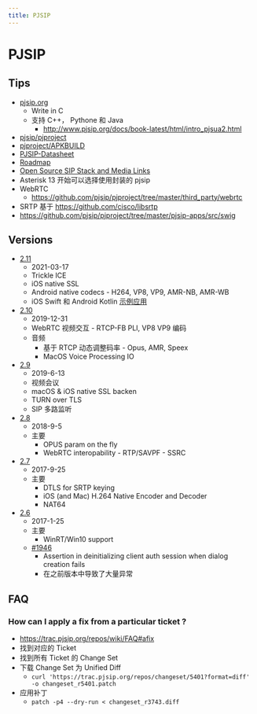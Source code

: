 ```yaml
---
title: PJSIP
---
```


# PJSIP

## Tips

- [pjsip.org](http://www.pjsip.org/)
  - Write in C
  - 支持 C++， Pythone 和 Java
    - http://www.pjsip.org/docs/book-latest/html/intro_pjsua2.html
- [pjsip/pjproject](https://github.com/pjsip/pjproject)
- [pjproject/APKBUILD](https://git.alpinelinux.org/cgit/aports/tree/main/pjproject/APKBUILD)
- [PJSIP-Datasheet](https://trac.pjsip.org/repos/wiki/PJSIP-Datasheet)
- [Roadmap](https://trac.pjsip.org/repos/roadmap)
- [Open Source SIP Stack and Media Links](http://www.pjsip.org/links.htm)
- Asterisk 13 开始可以选择使用封装的 pjsip
- WebRTC
  - https://github.com/pjsip/pjproject/tree/master/third_party/webrtc
- SRTP 基于 https://github.com/cisco/libsrtp
- https://github.com/pjsip/pjproject/tree/master/pjsip-apps/src/swig

## Versions

- [2.11](https://github.com/pjsip/pjproject/releases/tag/2.11)
  - 2021-03-17
  - Trickle ICE
  - iOS native SSL
  - Android native codecs - H264, VP8, VP9, AMR-NB, AMR-WB
  - iOS Swift 和 Android Kotlin [示例应用](https://github.com/pjsip/pjproject/tree/2.11/pjsip-apps)
- [2.10](https://trac.pjsip.org/repos/milestone/release-2.10)
  - 2019-12-31
  - WebRTC 视频交互 - RTCP-FB PLI, VP8 VP9 编码
  - 音频
    - 基于 RTCP 动态调整码率 - Opus, AMR, Speex
    - MacOS Voice Processing IO
- [2.9](https://trac.pjsip.org/repos/milestone/release-2.9)
  - 2019-6-13
  - 视频会议
  - macOS & iOS native SSL backen
  - TURN over TLS
  - SIP 多路监听
- [2.8](https://trac.pjsip.org/repos/milestone/release-2.8)
  - 2018-9-5
  - 主要
    - OPUS param on the fly
    - WebRTC interopability - RTP/SAVPF - SSRC
- [2.7](https://trac.pjsip.org/repos/milestone/release-2.7)
  - 2017-9-25
  - 主要
    - DTLS for SRTP keying
    - iOS (and Mac) H.264 Native Encoder and Decoder
    - NAT64
- [2.6](http://trac.pjsip.org/repos/milestone/release-2.6)
  - 2017-1-25
  - 主要
    - WinRT/Win10 support
  - [#1946](https://trac.pjsip.org/repos/ticket/1946)
    - Assertion in deinitializing client auth session when dialog creation fails
    - 在之前版本中导致了大量异常

## FAQ

### How can I apply a fix from a particular ticket ?

- https://trac.pjsip.org/repos/wiki/FAQ#afix
- 找到对应的 Ticket
- 找到所有 Ticket 的 Change Set
- 下载 Change Set 为 Unified Diff
  - `curl 'https://trac.pjsip.org/repos/changeset/5401?format=diff' -o changeset_r5401.patch`
- 应用补丁
  - `patch -p4 --dry-run < changeset_r3743.diff`
